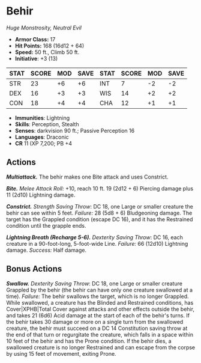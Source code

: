 # Behir

*Huge Monstrosity, Neutral Evil*

- **Armor Class:** 17
- **Hit Points:** 168 (16d12 + 64)
- **Speed:** 50 ft., Climb 50 ft.
- **Initiative**: +3 (13)

|STAT|SCORE|MOD|SAVE|STAT|SCORE|MOD|SAVE|
| --- | --- | --- | ---- |---| --- | --- | ---- |
| STR | 23 | +6 | +6 | INT | 7 | -2 | -2 |
| DEX | 16 | +3 | +3 | WIS | 14 | +2 | +2 |
| CON | 18 | +4 | +4 | CHA | 12 | +1 | +1 |

- **Immunities**: Lightning
- **Skills**: Perception, Stealth
- **Senses**: darkvision 90 ft.; Passive Perception 16
- **Languages**: Draconic
- **CR** 11 (XP 7,200; PB +4

## Actions

***Multiattack.*** The behir makes one Bite attack and uses Constrict.

***Bite.*** *Melee Attack Roll:* +10, reach 10 ft. 19 (2d12 + 6) Piercing damage plus 11 (2d10) Lightning damage.

***Constrict.*** *Strength Saving Throw*: DC 18, one Large or smaller creature the behir can see within 5 feet. *Failure:*  28 (5d8 + 6) Bludgeoning damage. The target has the Grappled condition (escape DC 16), and it has the Restrained condition until the grapple ends.

***Lightning Breath (Recharge 5-6).*** *Dexterity Saving Throw*: DC 16, each creature in a 90-foot-long, 5-foot-wide Line. *Failure:*  66 (12d10) Lightning damage. *Success:*  Half damage.


## Bonus Actions

***Swallow.*** *Dexterity Saving Throw*: DC 18, one Large or smaller creature Grappled by the behir (the behir can have only one creature swallowed at a time). *Failure:*  The behir swallows the target, which is no longer Grappled. While swallowed, a creature has the Blinded and Restrained conditions, has Cover|XPHB|Total Cover against attacks and other effects outside the behir, and takes 21 (6d6) Acid damage at the start of each of the behir's turns.
If the behir takes 30 damage or more on a single turn from the swallowed creature, the behir must succeed on a DC 14 Constitution saving throw at the end of that turn or regurgitate the creature, which falls in a space within 10 feet of the behir and has the Prone condition. If the behir dies, a swallowed creature is no longer Restrained and can escape from the corpse by using 15 feet of movement, exiting Prone.

